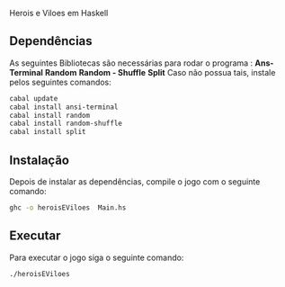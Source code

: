 Herois e Viloes em Haskell 

## Dependências
As seguintes Bibliotecas são necessárias para rodar o programa :
**Ans-Terminal**
**Random**
**Random - Shuffle**
**Split**
Caso não possua tais, instale pelos seguintes comandos:

```bash
cabal update
cabal install ansi-terminal
cabal install random
cabal install random-shuffle
cabal install split
```

## Instalação
Depois de instalar as dependências, compile o jogo com o seguinte comando:

```bash
ghc -o heroisEViloes  Main.hs
```

## Executar
Para executar o jogo siga o seguinte comando:

```bash
./heroisEViloes
```
